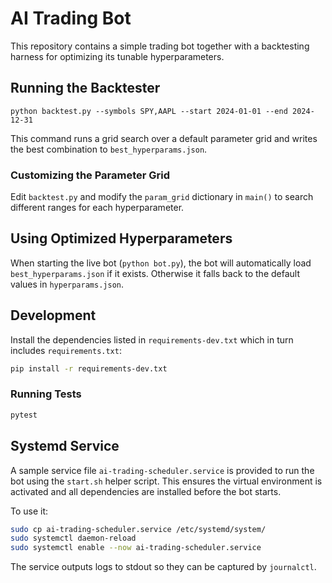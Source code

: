 # AI Trading Bot

This repository contains a simple trading bot together with a backtesting
harness for optimizing its tunable hyperparameters.

## Running the Backtester

```
python backtest.py --symbols SPY,AAPL --start 2024-01-01 --end 2024-12-31
```

This command runs a grid search over a default parameter grid and writes the best
combination to `best_hyperparams.json`.

### Customizing the Parameter Grid

Edit `backtest.py` and modify the `param_grid` dictionary in `main()` to search
different ranges for each hyperparameter.

## Using Optimized Hyperparameters

When starting the live bot (`python bot.py`), the bot will automatically load
`best_hyperparams.json` if it exists. Otherwise it falls back to the default
values in `hyperparams.json`.

## Development

Install the dependencies listed in `requirements-dev.txt` which in turn
includes `requirements.txt`:

```bash
pip install -r requirements-dev.txt
```

### Running Tests

```bash
pytest
```


## Systemd Service

A sample service file `ai-trading-scheduler.service` is provided to run the bot using the `start.sh` helper script. This ensures the virtual environment is activated and all dependencies are installed before the bot starts.

To use it:

```bash
sudo cp ai-trading-scheduler.service /etc/systemd/system/
sudo systemctl daemon-reload
sudo systemctl enable --now ai-trading-scheduler.service
```

The service outputs logs to stdout so they can be captured by `journalctl`.
